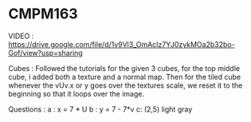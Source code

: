 # CMPM163

VIDEO : https://drive.google.com/file/d/1v9Vl3_OmAcIz7YJ0zykMOa2b32bo-Gof/view?usp=sharing

Cubes : Followed the tutorials for the given 3 cubes, for the top middle cube, i added both a texture and a normal map. Then for the tiled cube whenever the vUv.x or y goes over the textures scale, we reset it to the beginning so that it loops over the image.

Questions : 
a : x = 7 * U
b : y = 7 - 7*v
c: (2,5) light gray
